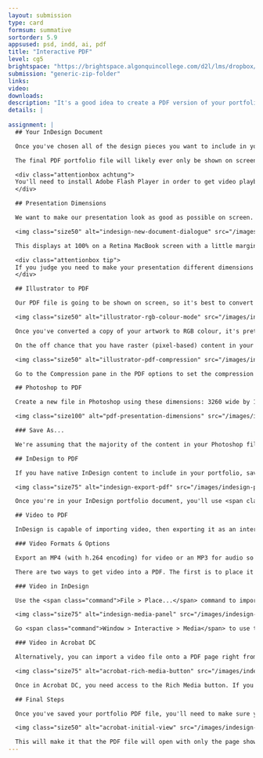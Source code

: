 ```yaml
---
layout: submission
type: card
formsum: summative
sortorder: 5.9
appsused: psd, indd, ai, pdf
title: "Interactive PDF"
level: cg5
brightspace: "https://brightspace.algonquincollege.com/d2l/lms/dropbox/user/folder_submit_files.d2l?db=86526&grpid=0&isprv=0&bp=0&ou=92682"
submission: "generic-zip-folder"
links: 
video: 
downloads: 
description: "It's a good idea to create a PDF version of your portfolio in case you need to present it without an internet connection. This is a local, dependable, self-contained multimedia portfolio that will never fail you."
details: |
  
assignment: |
  ## Your InDesign Document

  Once you've chosen all of the design pieces you want to include in your portfolio, you'll need to save them each as separate PDF files. Those PDFs will be imported into InDesign. The InDesign document will be saved as an interactive PDF file.

  The final PDF portfolio file will likely ever only be shown on screen, but it could also be printed for an employment record. We'll ensure the quality is good enough for both intents.

  <div class="attentionbox achtung">
  You'll need to install Adobe Flash Player in order to get video playback in a PDF file opened in Adobe Acrobat DC. <a href="https://helpx.adobe.com/acrobat/using/flash-player-needed-acrobat-reader.html" title="Download Flash Player for Mac" target="_blank">Download Flash Player for Mac</a>.
  </div>

  ## Presentation Dimensions

  We want to make our presentation look as good as possible on screen. Happily, a majority of users in our little design bubble use MacBook Pros with Retina screens. I know you do, at least. If you are displaying your portfolio on your Retina laptop, these are good dimensions to use: 3260 pixels wide by 1830 pixels tall. You can actually create your InDesign document at these dimensions.

  <img class="size50" alt="indesign-new-document-dialogue" src="/images/indesign-pdf-portfolio/indesign-new-document-dialogue.jpg">

  This displays at 100% on a Retina MacBook screen with a little margin around the perimeter.

  <div class="attentionbox tip">
  If you judge you need to make your presentation different dimensions than these, you're free to do so.
  </div>

  ## Illustrator to PDF

  Our PDF file is going to be shown on screen, so it's best to convert the file to RGB mode in Illustrator. We do this in Illustrator because if we let the <i>Save As PDF</i> process do the colour conversion, we may get unexpected results. Before converting colours, save a copy of your file. Don't convert your original artwork.

  <img class="size50" alt="illustrator-rgb-colour-mode" src="/images/indesign-pdf-portfolio/illustrator-rgb-colour-mode.jpg">

  Once you've converted a copy of your artwork to RGB colour, it's pretty straightforward to go from Illustrator to PDF. You can use a simple <span class="command">Save A Copy...</span> command. That's ⌥-⌘-S. Select the <span class="command">Smallest File Size</span> preset.

  On the off chance that you have raster (pixel-based) content in your Illustrator file, you need to ensure that it doesn't get downsampled too much. Today's monitors are so high resolution, a 72ppi image will look small or pixelated on screen. Keep in mind that the 5K iMac's screen has a density of 218 ppi!

  <img class="size50" alt="illustrator-pdf-compression" src="/images/indesign-pdf-portfolio/illustrator-pdf-compression.jpg">

  Go to the Compression pane in the PDF options to set the compression to 300ppi. This will increase your file size, but it will display well on screen. These compression settings are only relevant if you have raster content in your file. That can include a drop shadow effect and the like.

  ## Photoshop to PDF

  Create a new file in Photoshop using these dimensions: 3260 wide by 1830 tall in RGB. Resolution is irrelevant. This is mostly for on-screen use.

  <img class="size100" alt="pdf-presentation-dimensions" src="/images/indesign-pdf-portfolio/pdf-presentation-dimensions.jpg">

  ### Save As...

  We're assuming that the majority of the content in your Photoshop files is raster. Merge your layers onto one using <span class="command">Shift-⌘-E</span>. Transparency is okay. As long as you don't have multiple layers in your file. Save out your file as a native Photoshop file (.psd). You can get this into your InDesign portfolio document with a regular <span class="command">File > Place...</span>

  ## InDesign to PDF

  If you have native InDesign content to include in your portfolio, save the pages as a PDF file. You'll place those PDFs back in your portfolio InDesign document. When saving them as PDF, you can use the default Interactive PDF preset.

  <img class="size75" alt="indesign-export-pdf" src="/images/indesign-pdf-portfolio/indesign-export-pdf.jpg">

  Once you're in your InDesign portfolio document, you'll use <span class="command">File > Place...</span> to import the PDF.

  ## Video to PDF

  InDesign is capable of importing video, then exporting it as an interactive PDF file. It imports a video file just like a regular image. You use <span class="command">File > Place...</span> to import it into the document. Either click or click and drag to size the video on the page.

  ### Video Formats & Options

  Export an MP4 (with h.264 encoding) for video or an MP3 for audio so that it plays properly in your interactivec PDF file.

  There are two ways to get video into a PDF. The first is to place it like an image in InDesign. The second is to place it in a PDF file using the media tools in Acrobat DC.

  ### Video in InDesign

  Use the <span class="command">File > Place...</span> command to import the video on an InDesign page.

  <img class="size75" alt="indesign-media-panel" src="/images/indesign-pdf-portfolio/indesign-media-panel.jpg">

  Go <span class="command">Window > Interactive > Media</span> to use the Media panel to preview the file. You can also change its settings from that panel. I suggest choosing an appropriate poster frame for your video so it looks good while it's not playing. You can even load a custom graphic as a poster frame, if you wish to.

  ### Video in Acrobat DC

  Alternatively, you can import a video file onto a PDF page right from Acrobat DC. You'll need a blank page. So when you're in InDesign, create a new empty page where you plan to place a video file.

  <img class="size75" alt="acrobat-rich-media-button" src="/images/indesign-pdf-portfolio/acrobat-rich-media-button.jpg">

  Once in Acrobat DC, you need access to the Rich Media button. If you don't see it in the sidebar, click on the Tools tab. Drag the Rich Media button to the sidebar. To add a video, simply drag with the Add Video tool on the page.

  ## Final Steps

  Once you've saved your portfolio PDF file, you'll need to make sure your presentation is simple. In Acroabt, go <span class="command">File > Properties...</span>. Click on the <span class="command">Initial View</span> tab.

  <img class="size50" alt="acrobat-initial-view" src="/images/indesign-pdf-portfolio/acrobat-initial-view.jpg">

  This will make it that the PDF file will open with only the page showing and no sidebars. The Page Layout setting will display only full pages. It makes it that you don't see a partial page as you scroll. It's not advisable to use the full screen settings here. We don't want the file to open full screen for other users you share the PDF with. To enter full screen yourself, you simply need to use <span class="command">⌘-L</span>.
---
```

